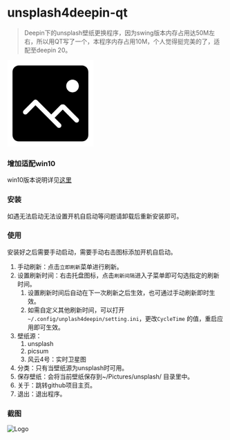# unsplash4deepin-qt
>  Deepin下的unsplash壁纸更换程序，因为swing版本内存占用达50M左右，所以用QT写了一个，本程序内存占用10M，个人觉得挺完美的了，适配至deepin 20。


![Logo](https://github.com/shansb/unsplash4Deepin/blob/master/unsplash4Deepin/src/resource/Taskbar.png?raw=true)

### 增加适配win10

win10版本说明详见[这里](https://github.com/shansb/unsplash4deepin-qt/blob/master/README-WIN10.md)

### 安装

如遇无法启动无法设置开机自启动等问题请卸载后重新安装即可。

### 使用

安装好之后需要手动启动，需要手动右击图标添加开机自启动。

1. 手动刷新：点击`立即刷新`菜单进行刷新。
2. 设置刷新时间：右击托盘图标，点击`刷新间隔`进入子菜单即可勾选指定的刷新时间。
   1. 设置刷新时间后自动在下一次刷新之后生效，也可通过手动刷新即时生效。
   2. 如需自定义其他刷新时间，可以打开`~/.config/unplash4deepin/setting.ini`，更改`CycleTime` 的值，重启应用即可生效。
3. 壁纸源：
   1. unsplash
   2. picsum
   3. 风云4号：实时卫星图
4. 分类：只有当壁纸源为unsplash时可用。
5. 保存壁纸：会将当前壁纸保存到~/Pictures/unsplash/ 目录里中。
6. 关于：跳转github项目主页。
7. 退出：退出程序。

### 截图

![Logo](https://github.com/shansb/unsplash4deepin-qt/blob/master/screenshoot.png?raw=true)